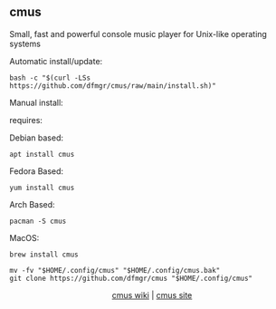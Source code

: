 ## cmus  
  
Small, fast and powerful console music player for Unix-like operating systems  
  
Automatic install/update:

```shell
bash -c "$(curl -LSs https://github.com/dfmgr/cmus/raw/main/install.sh)"
```

Manual install:
  
requires:

Debian based:

```shell
apt install cmus
```  

Fedora Based:

```shell
yum install cmus
```  

Arch Based:

```shell
pacman -S cmus
```  

MacOS:  

```shell
brew install cmus
```
  
```shell
mv -fv "$HOME/.config/cmus" "$HOME/.config/cmus.bak"
git clone https://github.com/dfmgr/cmus "$HOME/.config/cmus"
```
  
<p align=center>
  <a href="https://wiki.archlinux.org/index.php/cmus" target="_blank" rel="noopener noreferrer">cmus wiki</a>  |  
  <a href="https://cmus.github.io" target="_blank" rel="noopener noreferrer">cmus site</a>
</p>  
